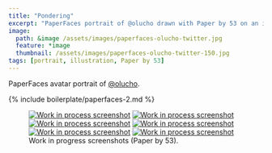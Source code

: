 ```yaml
---
title: "Pondering"
excerpt: "PaperFaces portrait of @olucho drawn with Paper by 53 on an iPad."
image: 
  path: &image /assets/images/paperfaces-olucho-twitter.jpg 
  feature: *image
  thumbnail: /assets/images/paperfaces-olucho-twitter-150.jpg
tags: [portrait, illustration, Paper by 53]
---
```


PaperFaces avatar portrait of <a href="http://twitter.com/olucho">@olucho</a>.

{% include boilerplate/paperfaces-2.md %}

<figure class="half">
	<a href="/assets/images/paperfaces-olucho-process-1-lg.jpg"><img src="/assets/images/paperfaces-olucho-process-1-600.jpg" alt="Work in process screenshot"></a>
	<a href="/assets/images/paperfaces-olucho-process-2-lg.jpg"><img src="/assets/images/paperfaces-olucho-process-2-600.jpg" alt="Work in process screenshot"></a>
	<a href="/assets/images/paperfaces-olucho-process-3-lg.jpg"><img src="/assets/images/paperfaces-olucho-process-3-600.jpg" alt="Work in process screenshot"></a>
	<a href="/assets/images/paperfaces-olucho-process-4-lg.jpg"><img src="/assets/images/paperfaces-olucho-process-4-600.jpg" alt="Work in process screenshot"></a>
	<a href="/assets/images/paperfaces-olucho-process-5-lg.jpg"><img src="/assets/images/paperfaces-olucho-process-5-600.jpg" alt="Work in process screenshot"></a>
	<a href="/assets/images/paperfaces-olucho-process-6-lg.jpg"><img src="/assets/images/paperfaces-olucho-process-6-600.jpg" alt="Work in process screenshot"></a>
	<figcaption>Work in progress screenshots (Paper by 53).</figcaption>
</figure>
